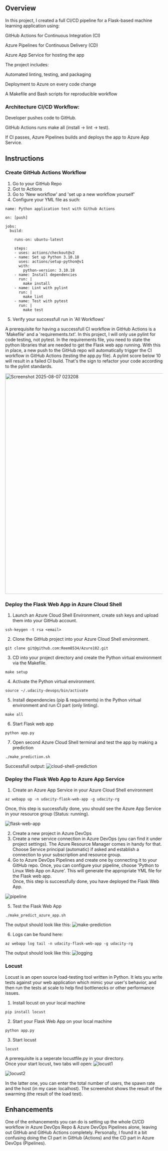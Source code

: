 

## Overview
In this project, I created a full CI/CD pipeline for a Flask-based machine learning application using:

GitHub Actions for Continuous Integration (CI)

Azure Pipelines for Continuous Delivery (CD)

Azure App Service for hosting the app

The project includes:

Automated linting, testing, and packaging

Deployment to Azure on every code change

A Makefile and Bash scripts for reproducible workflow


### Architecture CI/CD Workflow:

Developer pushes code to GitHub.

GitHub Actions runs make all (install → lint → test).

If CI passes, Azure Pipelines builds and deploys the app to Azure App Service.


## Instructions
### Create GitHub Actions Workflow
1. Go to your GitHub Repo
2. Got to Actions
3. Go to 'New workflow' and 'set up a new workflow yourself'
4. Configure your YML file as such:
```
name: Python application test with Github Actions

on: [push]

jobs:
  build:

    runs-on: ubuntu-latest

    steps:
    - uses: actions/checkout@v2
    - name: Set up Python 3.10.18
      uses: actions/setup-python@v1
      with:
        python-version: 3.10.18
    - name: Install dependencies
      run: |
        make install
    - name: Lint with pylint
      run: |
        make lint
    - name: Test with pytest
      run: |
        make test
```
5. Verify your successfull run in 'All Workflows'

A prerequisite for having a successfull CI workflow in GitHub Actions is a 'Makefile' and a 'requirements.txt'. In this project, I will only use pylint for code testing, not pytest. In the requirements file, you need to state the python libraries that are needed to get the Flask web app running. With this in place, a new push to the GitHub repo will automatically trigger the CI workflow in GitHub Actions (testing the app.py file). A pylint score below 10 will result in a failed CI build. That's the sign to refactor your code according to the pylint standards.

<img width="953" height="703" alt="Screenshot 2025-08-07 023208" src="https://github.com/user-attachments/assets/8bbd3424-69f5-49bf-8609-f5325c1c561e" />



### Deploy the Flask Web App in Azure Cloud Shell
1. Launch an Azure Cloud Shell Environment, create ssh keys and upload them into your GitHub account.
````
ssh-keygen -t rsa <email>
````
2. Clone the GitHub project into your Azure Cloud Shell environment.
````
git clone git@github.com:Reem8534/Azure102.git
````
3. CD into your project directory and create the Python virtual environment via the Makefile.
```
make setup
```
4. Activate the Python virtual environment.
```
source ~/.udacity-devops/bin/activate
```
5. Install dependencies (pip & requirements) in the Python virtual environment and run CI part (only linting).
```
make all
```

6. Start Flask web app
```
python app.py
```
7. Open second Azure Cloud Shell terminal and test the app by making a prediction
```
./make_prediction.sh
```

Successfull output:
![cloud-shell-prediction](./screenshots/cloud-shell_prediction.png)

### Deploy the Flask Web App to Azure App Service
1. Create an Azure App Service in your Azure Cloud Shell environment
```
az webapp up -n udacity-flask-web-app -g udacity-rg
```
Once, this step is successfully done, you should see the Azure App Service in your resource group (Status: running).

![flask-web-app](./screenshots/flask-web-app.png)

2. Create a new project in Azure DevOps
3. Create a new service connection in Azure DevOps (you can find it under project settings). The Azure Resource Manager comes in handy for that. Choose Service principal (automatic) if asked and establish a connection to your subscription and resource group.
4. Go to Azure DevOps Pipelines and create one by connecting it to your GitHub repo. Once, you can configure your pipeline, choose 'Python to Linux Web App on Azure'. This will generate the appropriate YML file for the Flask web app.\
Once, this step is successfully done, you have deployed the Flask Web App.

![pipeline](./screenshots/pipeline.png)

5. Test the Flask Web App
```
./make_predict_azure_app.sh 
```

The output should look like this:
![make-prediction](./screenshots/make_prediction.png)

6. Logs can be found here:
```
az webapp log tail -n udacity-flask-web-app -g udacity-rg
```

The output should look like this:
![logging](./screenshots/logging.png)

### Locust
Locust is an open source load-testing tool written in Python. It lets you write tests against your web application which mimic your user's behavior, and then run the tests at scale to help find bottlenecks or other performance issues.

1. Install locust on your local machine
```
pip install locust
```
2. Start your Flask Web App on your local machine
```
python app.py
```
3. Start locust
```
locust
```

A prerequisite is a seperate locustfile.py in your directory.\
Once your start locust, two tabs will open:
![locust1](./screenshots/locust1.png)

![locust2](./screenshots/locust2.png)

In the latter one, you can enter the total number of users, the spawn rate and the host (in my case: localhost). The screenshot shows the result of the swarming (the result of the load test).

## Enhancements
One of the enhancements you can do is setting up the whole CI/CD workflow in Azure DevOps Repo & Azure DevOps Pipelines alone, leaving out GitHub and GitHub Actions completely. Personally, I found it a bit confusing doing the CI part in GitHub (Actions) and the CD part in Azure DevOps (Pipelines).
